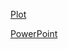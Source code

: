 [Plot](https://anny-cxy.github.io/LorenzAttractor/lorenz_attractor_plotly.html)

[PowerPoint](https://view.officeapps.live.com/op/view.aspx?src=https%3A%2F%2Fraw.githubusercontent.com%2FNianAnny%2FLorenzAttractor%2Fmain%2FMATH310%2520Final%2520Project.pptx&wdOrigin=BROWSELINK)
